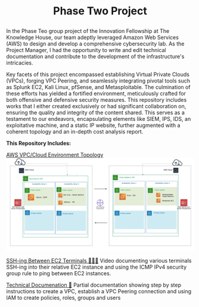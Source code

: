 # <p align="center"> Phase Two Project <p align="center">

In the Phase Teo group project of the Innovation Fellowship at The Knowledge House, our team adeptly leveraged Amazon Web Services (AWS) to design and develop a comprehensive cybersecurity lab. As the Project Manager, I had the opportunity to write and edit technical documentation and contribute to the development of the infrastructure's intricacies. 

Key facets of this project encompassed establishing Virtual Private Clouds (VPCs), forging VPC Peering, and seamlessly integrating pivotal tools such as Splunk EC2, Kali Linux, pfSense, and Metasploitable. The culmination of these efforts has yielded a fortified environment, meticulously crafted for both offensive and defensive security measures. This repository includes works that I either created exclusively or had significant collaboration on, ensuring the quality and integrity of the content shared. This serves as a testament to our endeavors, encapsulating elements like SIEM, IPS, IDS, an exploitative machine, and a static IP website, further augmented with a coherent topology and an in-depth cost analysis report.

**This Repository Includes:** 

[AWS VPC/Cloud Environment Topology](https://github.com/janepierresgithub/TKHPhaseTwoProject/blob/main/PhaseTwoTopology.jpg)
![AWS VPC/Cloud Environment Topology](https://github.com/janepierresgithub/TKHPhaseTwoProject/blob/main/PhaseTwoTopology.jpg)

[SSH-ing Between EC2 Terminals 👩🏽‍💻](https://drive.google.com/file/d/13OHiQA0Qm_hMLMzfgfq1sSR0NYbuYKMd/view?usp=drive_link)
Video documenting various terminals SSH-ing into their relative EC2 instance and using the ICMP IPv4 security group rule to ping between EC2 instances.

[Technical Documenation 📃](https://github.com/janepierresgithub/TKHPhaseTwoProject/blob/main/Phase_Two_Project_Documentation_VPC_IAM.pdf) Partial documentation showing step by step instructions to create a VPC, establish a VPC Peering connection and using IAM to create policies, roles, groups and users 
